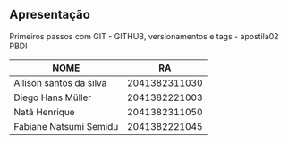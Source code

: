 ## Apresentação

Primeiros passos com GIT - GITHUB, versionamentos e tags - apostila02 PBDI

|NOME|RA                       |
|-------------------------------|-----------------------------|
|Allison santos da silva            |2041382311030            |
|Diego Hans Müller           |2041382221003            |
|Natã Henrique|2041382311050|
|Fabiane Natsumi Semidu|2041382221045|

